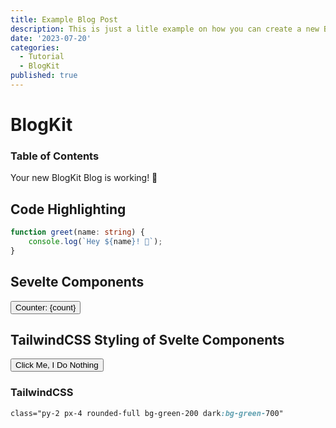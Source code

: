 ```yaml
---
title: Example Blog Post
description: This is just a litle example on how you can create a new Blog Post
date: '2023-07-20'
categories:
  - Tutorial
  - BlogKit
published: true
---
```


<script lang="ts">
	let count = 0

	const increment = () => (count += 1)
	const showAlert = () => { alert("Hello my Friend!") }
</script>

# BlogKit

### Table of Contents

Your new BlogKit Blog is working! 🎉

## Code Highlighting

```ts
function greet(name: string) {
	console.log(`Hey ${name}! 👋`);
}
```

## Sevelte Components

<button on:click={increment} class="btn py-2 px-4 bg-surface-200 dark:bg-surface-700">
	Counter: {count}
</button>

## TailwindCSS Styling of Svelte Components

<button class="btn py-2 px-4 rounded-full bg-green-200 dark:bg-green-700">Click Me, I Do Nothing</button>

### TailwindCSS

```css
class="py-2 px-4 rounded-full bg-green-200 dark:bg-green-700"
```
